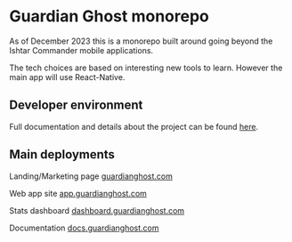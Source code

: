 # Guardian Ghost monorepo

As of December 2023 this is a monorepo built around going beyond the Ishtar Commander mobile applications.

The tech choices are based on interesting new tools to learn. However the main app will use React-Native.

## Developer environment

Full documentation and details about the project can be found [here](https://docs.guardianghost.com).

## Main deployments

Landing/Marketing page [guardianghost.com](https://guardianghost.com)

Web app site [app.guardianghost.com](https://app.guardianghost.com)

Stats dashboard [dashboard.guardianghost.com](https://dashboard.guardianghost.com)

Documentation [docs.guardianghost.com](https://docs.guardianghost.com)